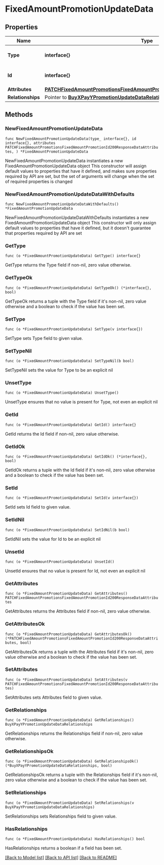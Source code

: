 # FixedAmountPromotionUpdateData

## Properties

Name | Type | Description | Notes
------------ | ------------- | ------------- | -------------
**Type** | **interface{}** | The resource&#39;s type | 
**Id** | **interface{}** | The resource&#39;s id | 
**Attributes** | [**PATCHFixedAmountPromotionsFixedAmountPromotionId200ResponseDataAttributes**](PATCHFixedAmountPromotionsFixedAmountPromotionId200ResponseDataAttributes.md) |  | 
**Relationships** | Pointer to [**BuyXPayYPromotionUpdateDataRelationships**](BuyXPayYPromotionUpdateDataRelationships.md) |  | [optional] 

## Methods

### NewFixedAmountPromotionUpdateData

`func NewFixedAmountPromotionUpdateData(type_ interface{}, id interface{}, attributes PATCHFixedAmountPromotionsFixedAmountPromotionId200ResponseDataAttributes, ) *FixedAmountPromotionUpdateData`

NewFixedAmountPromotionUpdateData instantiates a new FixedAmountPromotionUpdateData object
This constructor will assign default values to properties that have it defined,
and makes sure properties required by API are set, but the set of arguments
will change when the set of required properties is changed

### NewFixedAmountPromotionUpdateDataWithDefaults

`func NewFixedAmountPromotionUpdateDataWithDefaults() *FixedAmountPromotionUpdateData`

NewFixedAmountPromotionUpdateDataWithDefaults instantiates a new FixedAmountPromotionUpdateData object
This constructor will only assign default values to properties that have it defined,
but it doesn't guarantee that properties required by API are set

### GetType

`func (o *FixedAmountPromotionUpdateData) GetType() interface{}`

GetType returns the Type field if non-nil, zero value otherwise.

### GetTypeOk

`func (o *FixedAmountPromotionUpdateData) GetTypeOk() (*interface{}, bool)`

GetTypeOk returns a tuple with the Type field if it's non-nil, zero value otherwise
and a boolean to check if the value has been set.

### SetType

`func (o *FixedAmountPromotionUpdateData) SetType(v interface{})`

SetType sets Type field to given value.


### SetTypeNil

`func (o *FixedAmountPromotionUpdateData) SetTypeNil(b bool)`

 SetTypeNil sets the value for Type to be an explicit nil

### UnsetType
`func (o *FixedAmountPromotionUpdateData) UnsetType()`

UnsetType ensures that no value is present for Type, not even an explicit nil
### GetId

`func (o *FixedAmountPromotionUpdateData) GetId() interface{}`

GetId returns the Id field if non-nil, zero value otherwise.

### GetIdOk

`func (o *FixedAmountPromotionUpdateData) GetIdOk() (*interface{}, bool)`

GetIdOk returns a tuple with the Id field if it's non-nil, zero value otherwise
and a boolean to check if the value has been set.

### SetId

`func (o *FixedAmountPromotionUpdateData) SetId(v interface{})`

SetId sets Id field to given value.


### SetIdNil

`func (o *FixedAmountPromotionUpdateData) SetIdNil(b bool)`

 SetIdNil sets the value for Id to be an explicit nil

### UnsetId
`func (o *FixedAmountPromotionUpdateData) UnsetId()`

UnsetId ensures that no value is present for Id, not even an explicit nil
### GetAttributes

`func (o *FixedAmountPromotionUpdateData) GetAttributes() PATCHFixedAmountPromotionsFixedAmountPromotionId200ResponseDataAttributes`

GetAttributes returns the Attributes field if non-nil, zero value otherwise.

### GetAttributesOk

`func (o *FixedAmountPromotionUpdateData) GetAttributesOk() (*PATCHFixedAmountPromotionsFixedAmountPromotionId200ResponseDataAttributes, bool)`

GetAttributesOk returns a tuple with the Attributes field if it's non-nil, zero value otherwise
and a boolean to check if the value has been set.

### SetAttributes

`func (o *FixedAmountPromotionUpdateData) SetAttributes(v PATCHFixedAmountPromotionsFixedAmountPromotionId200ResponseDataAttributes)`

SetAttributes sets Attributes field to given value.


### GetRelationships

`func (o *FixedAmountPromotionUpdateData) GetRelationships() BuyXPayYPromotionUpdateDataRelationships`

GetRelationships returns the Relationships field if non-nil, zero value otherwise.

### GetRelationshipsOk

`func (o *FixedAmountPromotionUpdateData) GetRelationshipsOk() (*BuyXPayYPromotionUpdateDataRelationships, bool)`

GetRelationshipsOk returns a tuple with the Relationships field if it's non-nil, zero value otherwise
and a boolean to check if the value has been set.

### SetRelationships

`func (o *FixedAmountPromotionUpdateData) SetRelationships(v BuyXPayYPromotionUpdateDataRelationships)`

SetRelationships sets Relationships field to given value.

### HasRelationships

`func (o *FixedAmountPromotionUpdateData) HasRelationships() bool`

HasRelationships returns a boolean if a field has been set.


[[Back to Model list]](../README.md#documentation-for-models) [[Back to API list]](../README.md#documentation-for-api-endpoints) [[Back to README]](../README.md)


